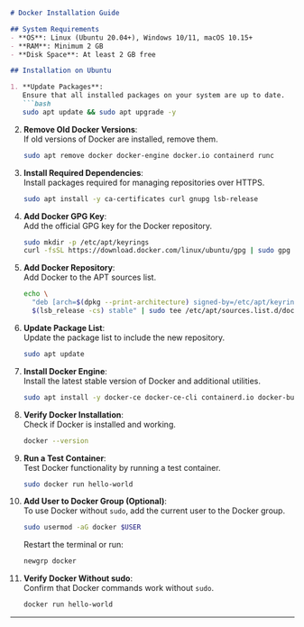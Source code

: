 ```markdown
# Docker Installation Guide

## System Requirements
- **OS**: Linux (Ubuntu 20.04+), Windows 10/11, macOS 10.15+
- **RAM**: Minimum 2 GB
- **Disk Space**: At least 2 GB free

## Installation on Ubuntu

1. **Update Packages**:  
   Ensure that all installed packages on your system are up to date.
   ```bash
   sudo apt update && sudo apt upgrade -y
   ```

2. **Remove Old Docker Versions**:  
   If old versions of Docker are installed, remove them.
   ```bash
   sudo apt remove docker docker-engine docker.io containerd runc
   ```

3. **Install Required Dependencies**:  
   Install packages required for managing repositories over HTTPS.
   ```bash
   sudo apt install -y ca-certificates curl gnupg lsb-release
   ```

4. **Add Docker GPG Key**:  
   Add the official GPG key for the Docker repository.
   ```bash
   sudo mkdir -p /etc/apt/keyrings
   curl -fsSL https://download.docker.com/linux/ubuntu/gpg | sudo gpg --dearmor -o /etc/apt/keyrings/docker.gpg
   ```

5. **Add Docker Repository**:  
   Add Docker to the APT sources list.
   ```bash
   echo \
     "deb [arch=$(dpkg --print-architecture) signed-by=/etc/apt/keyrings/docker.gpg] https://download.docker.com/linux/ubuntu \
     $(lsb_release -cs) stable" | sudo tee /etc/apt/sources.list.d/docker.list > /dev/null
   ```

6. **Update Package List**:  
   Update the package list to include the new repository.
   ```bash
   sudo apt update
   ```

7. **Install Docker Engine**:  
   Install the latest stable version of Docker and additional utilities.
   ```bash
   sudo apt install -y docker-ce docker-ce-cli containerd.io docker-buildx-plugin docker-compose-plugin
   ```

8. **Verify Docker Installation**:  
   Check if Docker is installed and working.
   ```bash
   docker --version
   ```

9. **Run a Test Container**:  
   Test Docker functionality by running a test container.
   ```bash
   sudo docker run hello-world
   ```

10. **Add User to Docker Group (Optional)**:  
    To use Docker without `sudo`, add the current user to the Docker group.
    ```bash
    sudo usermod -aG docker $USER
    ```

    Restart the terminal or run:
    ```bash
    newgrp docker
    ```

11. **Verify Docker Without sudo**:  
    Confirm that Docker commands work without `sudo`.
    ```bash
    docker run hello-world
    ```

---
```
